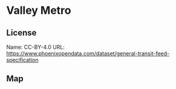 # Valley Metro
    
## License

Name: CC-BY-4.0
URL: https://www.phoenixopendata.com/dataset/general-transit-feed-specification

## Map

<WorldMap topic="stefan/public-transport/Valley_Metro/vehicle_positions/#" />
